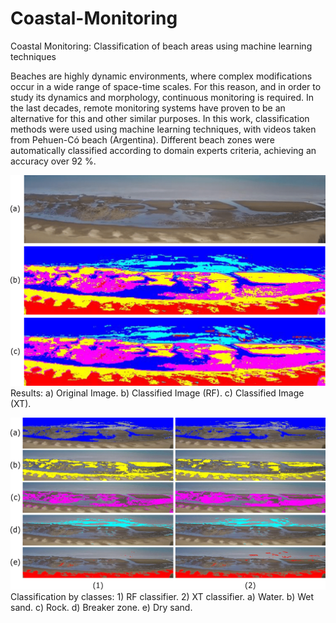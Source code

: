# Coastal-Monitoring
Coastal Monitoring: Classification of beach areas using machine learning techniques 

Beaches are highly dynamic environments, where complex modifications occur in a wide range of space-time scales. For this reason, and in order to study its dynamics and morphology, continuous monitoring is required. In the last decades, remote monitoring systems have proven to be an alternative for this and other similar purposes. In this work, classification methods were used using machine learning techniques, with videos taken from Pehuen-Có beach (Argentina). Different beach zones were automatically classified according to domain experts criteria, achieving an accuracy over 92 %.

![Repo List](Result1.png)
Results: a) Original Image. b) Classified Image (RF). c) Classified Image (XT).

![Repo List](Result2.png)
Classification by classes: 1) RF classifier. 2) XT classifier. a) Water. b) Wet sand. c) Rock. d) Breaker zone. e) Dry sand.
